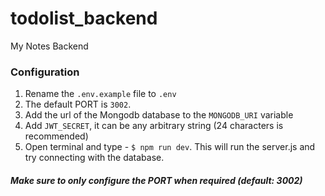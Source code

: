 # todolist_backend
My Notes Backend

### Configuration

1) Rename the `.env.example` file to `.env`
2) The default PORT is `3002`.
3) Add the url of the Mongodb database to the `MONGODB_URI` variable
4) Add `JWT_SECRET`, it can be any arbitrary string (24 characters is recommended)
5) Open terminal and type - `$ npm run dev`. This will run the server.js and try connecting with the database.

##### Make sure to only configure the PORT when required (default: 3002)
